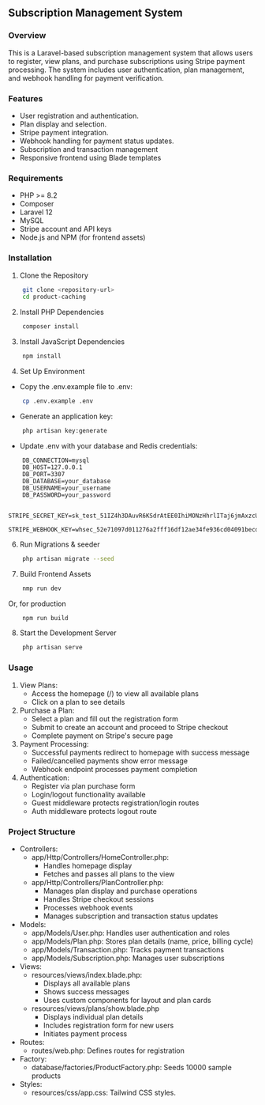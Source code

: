 ## Subscription Management System

### Overview

This is a Laravel-based subscription management system that allows users to register, view plans, and purchase subscriptions using Stripe payment processing. The system includes user authentication, plan management, and webhook handling for payment verification.

### Features

- User registration and authentication.
- Plan display and selection.
- Stripe payment integration.
- Webhook handling for payment status updates.
- Subscription and transaction management
- Responsive frontend using Blade templates

### Requirements

- PHP >= 8.2
- Composer
- Laravel 12
- MySQL
- Stripe account and API keys
- Node.js and NPM (for frontend assets)

### Installation

1. Clone the Repository

```bash
    git clone <repository-url>
    cd product-caching
```
2. Install PHP Dependencies

```bash
    composer install
```
3. Install JavaScript Dependencies

```bash
    npm install
```
4. Set Up Environment
- Copy the .env.example file to .env:

```bash
    cp .env.example .env
```
- Generate an application key:
```bash
    php artisan key:generate
```
- Update .env with your database and Redis credentials:
```base
    DB_CONNECTION=mysql
    DB_HOST=127.0.0.1
    DB_PORT=3307
    DB_DATABASE=your_database
    DB_USERNAME=your_username
    DB_PASSWORD=your_password
    
    STRIPE_SECRET_KEY=sk_test_51IZ4h3DAuvR6KSdrAtEE0IhiMONzHhrlITaj6jmAxzcUtMmRIz5mSFsETrkW8KClj07t04zppJxl5fBDaydRLMOB00h7PKeKoH
    STRIPE_WEBHOOK_KEY=whsec_52e71097d011276a2fff16df12ae34fe936cd04091becd422eed85eed266c9d8
```

6. Run Migrations & seeder

```bash
    php artisan migrate --seed
```
7. Build Frontend Assets

```bash
    nmp run dev
```
Or, for production

```bash
    npm run build
```
8. Start the Development Server

```bash
    php artisan serve
```
### Usage
1. View Plans:
   - Access the homepage (/) to view all available plans
   - Click on a plan to see details
2. Purchase a Plan:
   - Select a plan and fill out the registration form
   - Submit to create an account and proceed to Stripe checkout
   - Complete payment on Stripe's secure page
3. Payment Processing:
   - Successful payments redirect to homepage with success message
   - Failed/cancelled payments show error message
   - Webhook endpoint processes payment completion
4. Authentication:
   - Register via plan purchase form
   - Login/logout functionality available
   - Guest middleware protects registration/login routes
   - Auth middleware protects logout route


### Project Structure
- Controllers:
    - app/Http/Controllers/HomeController.php: 
      - Handles homepage display 
      - Fetches and passes all plans to the view
    - app/Http/Controllers/PlanController.php:
      - Manages plan display and purchase operations
      - Handles Stripe checkout sessions
      - Processes webhook events
      - Manages subscription and transaction status updates
- Models:
    - app/Models/User.php: Handles user authentication and roles
    - app/Models/Plan.php: Stores plan details (name, price, billing cycle)
    - app/Models/Transaction.php: Tracks payment transactions
    - app/Models/Subscription.php: Manages user subscriptions
- Views:
    - resources/views/index.blade.php: 
      - Displays all available plans
      - Shows success messages
      - Uses custom components for layout and plan cards
    - resources/views/plans/show.blade.php
      - Displays individual plan details
      - Includes registration form for new users
      - Initiates payment process
- Routes:
    - routes/web.php: Defines routes for registration
- Factory:
    - database/factories/ProductFactory.php: Seeds 10000 sample products
- Styles:
    - resources/css/app.css: Tailwind CSS styles.
